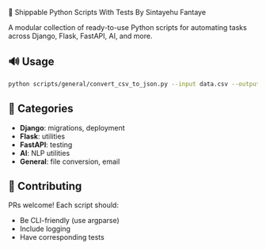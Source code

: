 🚀 Shippable Python Scripts With Tests
By Sintayehu Fantaye

A modular collection of ready-to-use Python scripts for automating tasks across Django, Flask, FastAPI, AI, and more.

## 🔊 Usage
```bash
python scripts/general/convert_csv_to_json.py --input data.csv --output data.json
```

## 🌟 Categories
- **Django**: migrations, deployment
- **Flask**: utilities
- **FastAPI**: testing
- **AI**: NLP utilities
- **General**: file conversion, email

## 🔧 Contributing
PRs welcome! Each script should:
- Be CLI-friendly (use argparse)
- Include logging
- Have corresponding tests
